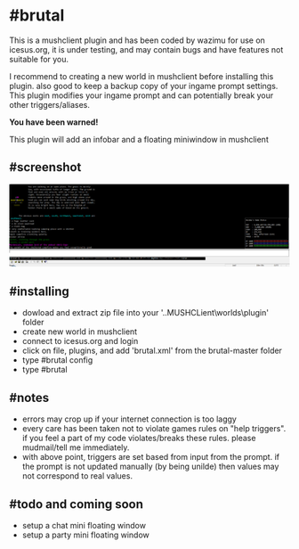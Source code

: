 # **#brutal**

This is a mushclient plugin and has been coded by wazimu for use on icesus.org, it is under testing, and may contain bugs and have features not suitable for you.

I recommend to creating a new world in mushclient before installing this plugin. also good to keep a backup copy of your ingame prompt settings. This plugin modifies your ingame prompt and can potentially break your other triggers/aliases.

**You have been warned!**

This plugin will add an infobar and a floating miniwindow in mushclient
## **#screenshot**
![ALt text](brutal/screenshots/screenshot-01.png)

## **#installing**

* dowload and extract zip file into your '..MUSHCLient\worlds\plugin' folder
* create new world in mushclient
* connect to icesus.org and login
* click on file, plugins, and add 'brutal.xml' from the brutal-master folder
* type #brutal config
* type #brutal

## **#notes**
* errors may crop up if your internet connection is too laggy
* every care has been taken not to violate games rules on "help triggers". if you feel a part of my code violates/breaks these rules. please mudmail/tell me immediately.
* with above point, triggers are set based from input from the prompt. if the prompt is not updated manually (by being unilde) then values may not correspond to real values.

## **#todo and coming soon**

* setup a chat mini floating window
* setup a party mini floating window
